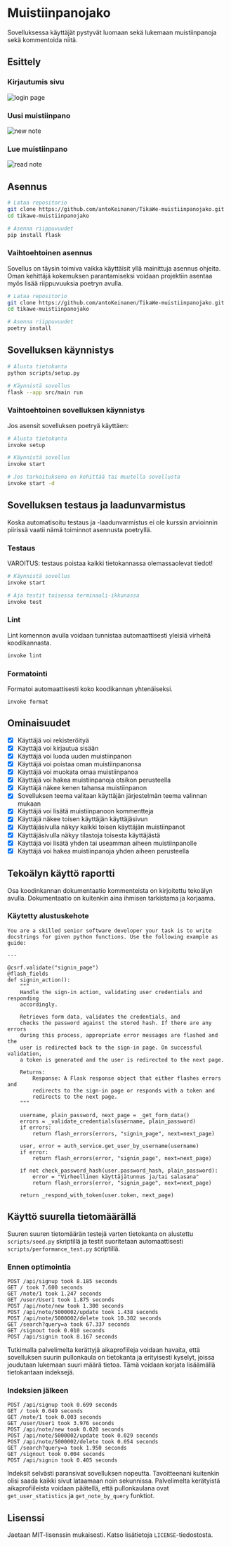 # Muistiinpanojako

Sovelluksessa käyttäjät pystyvät luomaan sekä lukemaan muistiinpanoja sekä kommentoida niitä.

## Esittely

### Kirjautumis sivu

![login page](https://github.com/antoKeinanen/TikaWe-muistiinpanojako/blob/main/media/login.png?raw=true)

### Uusi muistiinpano

![new note](https://github.com/antoKeinanen/TikaWe-muistiinpanojako/blob/main/media/new.png?raw=true)

### Lue muistiinpano

![read note](https://github.com/antoKeinanen/TikaWe-muistiinpanojako/blob/main/media/read.png?raw=true)

## Asennus

```bash
# Lataa repositorio
git clone https://github.com/antoKeinanen/TikaWe-muistiinpanojako.git
cd tikawe-muistiinpanojako

# Asenna riippuvuudet
pip install flask
```

### Vaihtoehtoinen asennus

Sovellus on täysin toimiva vaikka käyttäisit yllä mainittuja asennus ohjeita. Oman kehittäjä kokemuksen parantamiseksi voidaan projektiin asentaa myös lisää riippuvuuksia poetryn avulla.

```bash
# Lataa repositorio
git clone https://github.com/antoKeinanen/TikaWe-muistiinpanojako.git
cd tikawe-muistiinpanojako

# Asenna riippuvuudet
poetry install
```

## Sovelluksen käynnistys

```bash
# Alusta tietokanta
python scripts/setup.py

# Käynnistä sovellus
flask --app src/main run
```

### Vaihtoehtoinen sovelluksen käynnistys

Jos asensit sovelluksen poetryä käyttäen:

```bash
# Alusta tietokanta
invoke setup

# Käynnistä sovellus
invoke start

# Jos tarkoituksena on kehittää tai muutella sovellusta
invoke start -d
```

## Sovelluksen testaus ja laadunvarmistus

Koska automatisoitu testaus ja -laadunvarmistus ei ole kurssin arvioinnin piirissä vaatii nämä toiminnot asennusta poetryllä.

### Testaus

VAROITUS: testaus poistaa kaikki tietokannassa olemassaolevat tiedot!

```bash
# Käynnistä sovellus
invoke start

# Aja testit toisessa terminaali-ikkunassa
invoke test
```

### Lint

Lint komennon avulla voidaan tunnistaa automaattisesti yleisiä virheitä koodikannasta.

```bash
invoke lint
```

### Formatointi

Formatoi automaattisesti koko koodikannan yhtenäiseksi.

```
invoke format
```

## Ominaisuudet

-   [x] Käyttäjä voi rekisteröityä
-   [x] Käyttäjä voi kirjautua sisään
-   [x] Käyttäjä voi luoda uuden muistiinpanon
-   [x] Käyttäjä voi poistaa oman muistiinpanonsa
-   [x] Käyttäjä voi muokata omaa muistiinpanoa
-   [x] Käyttäjä voi hakea muistiinpanoja otsikon perusteella
-   [x] Käyttäjä näkee kenen tahansa muistiinpanon
-   [x] Sovelluksen teema valitaan käyttäjän järjestelmän teema valinnan mukaan
-   [x] Käyttäjä voi lisätä muistiinpanoon kommentteja
-   [x] Käyttäjä näkee toisen käyttäjän käyttäjäsivun
-   [x] Käyttäjäsivulla näkyy kaikki toisen käyttäjän muistiinpanot
-   [x] Käyttäjäsivulla näkyy tilastoja toisesta käyttäjästä
-   [x] Käyttäjä voi lisätä yhden tai useamman aiheen muistiinpanolle
-   [x] Käyttäjä voi hakea muistiinpanoja yhden aiheen perusteella

## Tekoälyn käyttö raportti

Osa koodinkannan dokumentaatio kommenteista on kirjoitettu tekoälyn avulla. Dokumentaatio on kuitenkin aina ihmisen tarkistama ja korjaama.

### Käytetty alustuskehote

```
You are a skilled senior software developer your task is to write docstrings for given python functions. Use the following example as guide:

---

@csrf.validate("signin_page")
@flash_fields
def signin_action():
    """
    Handle the sign-in action, validating user credentials and responding
    accordingly.

    Retrieves form data, validates the credentials, and
    checks the password against the stored hash. If there are any errors
    during this process, appropriate error messages are flashed and the
    user is redirected back to the sign-in page. On successful validation,
    a token is generated and the user is redirected to the next page.

    Returns:
        Response: A Flask response object that either flashes errors and
        redirects to the sign-in page or responds with a token and
        redirects to the next page.
    """

    username, plain_password, next_page = _get_form_data()
    errors = _validate_credentials(username, plain_password)
    if errors:
        return flash_errors(errors, "signin_page", next=next_page)

    user, error = auth_service.get_user_by_username(username)
    if error:
        return flash_errors(error, "signin_page", next=next_page)

    if not check_password_hash(user.password_hash, plain_password):
        error = "Virheellinen käyttäjätunnus ja/tai salasana"
        return flash_errors(error, "signin_page", next=next_page)

    return _respond_with_token(user.token, next_page)

```

## Käyttö suurella tietomäärällä

Suuren suuren tietomäärän testejä varten tietokanta on alustettu `scripts/seed.py` skriptillä ja testit suoritetaan automaattisesti `scripts/performance_test.py` scriptillä.

### Ennen optimointia

```
POST /api/signup took 8.185 seconds
GET / took 7.600 seconds
GET /note/1 took 1.247 seconds
GET /user/User1 took 1.875 seconds
POST /api/note/new took 1.300 seconds
POST /api/note/5000002/update took 1.438 seconds
POST /api/note/5000002/delete took 10.302 seconds
GET /search?query=a took 67.337 seconds
GET /signout took 0.010 seconds
POST /api/signin took 8.167 seconds
```

Tutkimalla palvelimelta kerättyjä aikaprofiileja voidaan havaita, että sovelluksen suurin pullonkaula on tietokanta ja erityisesti kyselyt, joissa joudutaan lukemaan suuri määrä tietoa. Tämä voidaan korjata lisäämällä tietokantaan indeksejä.

### Indeksien jälkeen

```
POST /api/signup took 0.699 seconds
GET / took 0.049 seconds
GET /note/1 took 0.003 seconds
GET /user/User1 took 3.976 seconds
POST /api/note/new took 0.020 seconds
POST /api/note/5000002/update took 0.029 seconds
POST /api/note/5000002/delete took 0.054 seconds
GET /search?query=a took 1.950 seconds
GET /signout took 0.004 seconds
POST /api/signin took 0.405 seconds
```

Indeksit selvästi paransivat sovelluksen nopeutta. Tavoitteenani kuitenkin olisi saada kaikki sivut lataamaan noin sekunnissa. Palvelimelta kerätyistä aikaprofiileista voidaan päätellä, että pullonkaulana ovat `get_user_statistics` ja `get_note_by_query` funktiot.

## Lisenssi

Jaetaan MIT-lisenssin mukaisesti. Katso lisätietoja `LICENSE`-tiedostosta.
